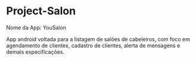# Project-Salon

Nome da App: YouSalon

App android voltada para a listagem de salões de cabeleiros, com foco em agendamento de clientes, cadastro de clientes, alerta de mensagens e demais especificações.
